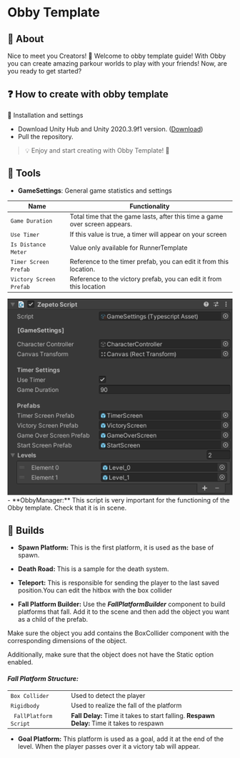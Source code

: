 # Obby Template
## 📢 About
Nice to meet you Creators! 👋 Welcome to obby template guide!
With Obby you can create amazing parkour worlds to play with your friends!
Now, are you ready to get started?

## ❓ How to create with obby template
:wrench: Installation and settings
- Download Unity Hub and Unity 2020.3.9f1 version. ([Download](https://unity.com/releases/editor/archive))
- Pull the repository.

> 💡 Enjoy and start creating with Obby Template! :tada:

## 🔨 Tools
- **GameSettings**: General game statistics and settings
                    
Name |  Functionality
------------- | -------------
`Game Duration`  | Total time that the game lasts, after this time a game over screen appears.
`Use Timer` | If this value is true, a timer will appear on your screen 
`Is Distance Meter` | Value only available for RunnerTemplate
`Timer Screen Prefab`| Reference to the timer prefab, you can edit it from this location.
`Victory Screen Prefab`| Reference to the victory prefab, you can edit it from this location
 <img width="700" alt="image" src="./docs/Images/Cap_1.png">          
- **ObbyManager:** This script is very important for the functioning of the Obby template. Check that it is in scene.


## 🚧 Builds
- **Spawn Platform:** This is the first platform, it is used as the base of spawn.
- **Death Road:** This is a sample for the death system.
- **Teleport:** This is responsible for sending the player to the last saved position.You can edit the hitbox with the box collider

- **Fall Platform Builder:** Use the ***FallPlatformBuilder*** component to build platforms that fall. 
Add it to the scene and then add the object you want as a child of the prefab.

Make sure the object you add contains the BoxCollider component with the
corresponding dimensions of the object.

Additionally, make sure that the object does not have the Static option enabled.


#### *Fall Platform Structure:*
|||
| ------------ | ------------ |
|  `Box Collider` |  Used to detect the player |
|   `Rigidbody` |Used to realize the fall of the platform   |
|  ` FallPlatform Script` | **Fall Delay:** Time it takes to start falling.  **Respawn Delay:** Time it takes to respawn  |
                    

- **Goal Platform:** This platform is used as a goal, add it at the end of the level.
When the player passes over it a victory tab will appear.

